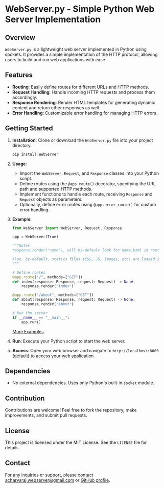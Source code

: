 # WebServer.py - Simple Python Web Server Implementation

## Overview

`WebServer.py` is a lightweight web server implemented in Python using sockets. It provides a simple implementation of the HTTP protocol, allowing users to build and run web applications with ease.

## Features

-   **Routing**: Easily define routes for different URLs and HTTP methods.
-   **Request Handling**: Handle incoming HTTP requests and process them accordingly.
-   **Response Rendering**: Render HTML templates for generating dynamic content and return other responses as well.
-   **Error Handling**: Customizable error handling for managing HTTP errors.

## Getting Started

1. **Installation**: Clone or download the `WebServer.py` file into your project directory.

    ```powershell
    pip install WebServer
    ```

2. **Usage**:

    - Import the `WebServer`, `Request`, and `Response` classes into your Python script.
    - Define routes using the `@app.route()` decorator, specifying the URL path and supported HTTP methods.
    - Implement functions to handle each route, receiving `Response` and `Request` objects as parameters.
    - Optionally, define error routes using `@app.error_route()` for custom error handling.

3. **Example**:

    ```python
    from WebServer import WebServer, Request, Response

    app = WebServer(True)

    """Notes
    response.render("name"), will by-default look for name.html in root/templates directory, which can be changed from Settings.py file.

    Also, by-default, statics files (CSS, JS, Images, etc) are looked in root/statics folder. This is also configurable in Settings.py file.
    """

    # Define routes
    @app.route("/", methods=["GET"])
    def index(response: Response, request: Request) -> None:
        response.render("index")

    @app.route("/about", methods=["GET"])
    def about(response: Response, request: Request) -> None:
        response.render("about")

    # Run the server
    if __name__ == "__main__":
        app.run()
    ```

    [More Examples](./example)

4. **Run**: Execute your Python script to start the web server.

5. **Access**: Open your web browser and navigate to `http://localhost:8000` (default) to access your web application.

## Dependencies

-   No external dependencies. Uses only Python's built-in `socket` module.

## Contribution

Contributions are welcome! Feel free to fork the repository, make improvements, and submit pull requests.

## License

This project is licensed under the MIT License. See the `LICENSE` file for details.

## Contact

For any inquiries or support, please contact [acharyaraj.webserver@gmail.com](mailto:acharyaraj.webserver@gmail.com) or [GitHub profile](https://github.com/sachin-acharya-projects/).
